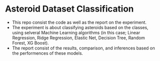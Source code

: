 # Asteroid Dataset Classification
- This repo consist the code as well as the report on the experiment.
- The experiment is about classifying asteroids based on the classes, using selveral Machine Learning algorithms (in this case; Linear Regression, Ridge Regression, Elastic Net, Decision Tree, Random Forest, XG Boost).
- The report consist of the results, comparison, and inferences based on the performences of these models.
